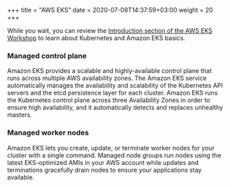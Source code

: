 +++
title = "AWS EKS"
date = 2020-07-08T14:37:59+03:00
weight = 20
+++

While you wait, you can review the [Introduction section of the AWS EKS Workshop](https://eksworkshop.com/010_introduction/) to learn about Kubernetes and Amazon EKS basics.

### Managed control plane
Amazon EKS provides a scalable and highly-available control plane that runs across multiple AWS availability zones. The Amazon EKS service automatically manages the availability and scalability of the Kubernetes API servers and the etcd persistence layer for each cluster. Amazon EKS runs the Kubernetes control plane across three Availability Zones in order to ensure high availability, and it automatically detects and replaces unhealthy masters.

### Managed worker nodes
Amazon EKS lets you create, update, or terminate worker nodes for your cluster with a single command. Managed node groups run nodes using the latest EKS-optimized AMIs in your AWS account while updates and terminations gracefully drain nodes to ensure your applications stay available.